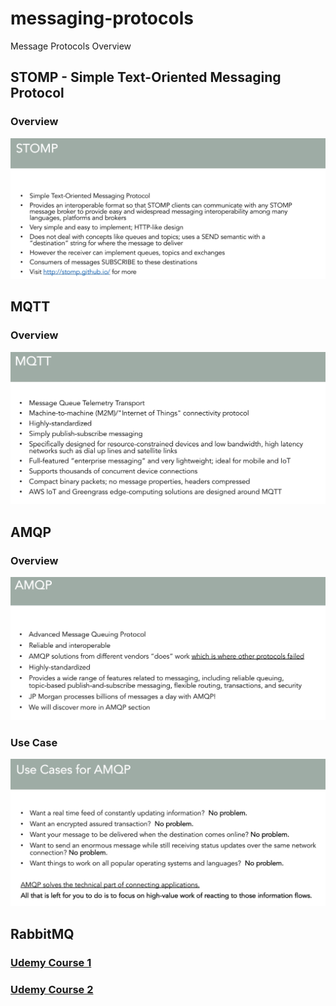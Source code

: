 # messaging-protocols
Message Protocols Overview

## STOMP - Simple Text-Oriented Messaging Protocol
### Overview
<img src="Image/STOMP.png" alt="STOMP" >

## MQTT
### Overview
<img src="Image/MQTT.png" alt="MQTT" >

## AMQP
### Overview
<img src="Image/AMQP.png" alt="AMQP" >

### Use Case
<img src="Image/UseCaseForAMQP.png" alt="Use Case" >

## RabbitMQ
### [Udemy Course 1](https://www.udemy.com/course/learn-rabbitmq-asynchronous-messaging-with-java-and-spring/)
### [Udemy Course 2](https://www.udemy.com/course/rabbitmq-and-messaging-concepts/)

